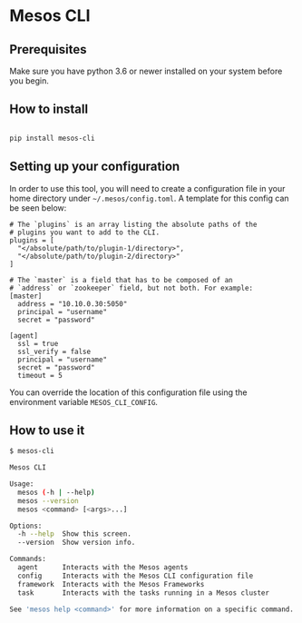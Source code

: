 # Mesos CLI

## Prerequisites

Make sure you have python 3.6 or newer installed
on your system before you begin.

## How to install 

```bash

pip install mesos-cli

```

## Setting up your configuration

In order to use this tool, you will need to create a
configuration file in your home directory under
`~/.mesos/config.toml`. A template for this config can be
seen below:

```
# The `plugins` is an array listing the absolute paths of the
# plugins you want to add to the CLI.
plugins = [
  "</absolute/path/to/plugin-1/directory>",
  "</absolute/path/to/plugin-2/directory>"
]

# The `master` is a field that has to be composed of an
# `address` or `zookeeper` field, but not both. For example:
[master]
  address = "10.10.0.30:5050"
  principal = "username"
  secret = "password"

[agent]
  ssl = true
  ssl_verify = false
  principal = "username"
  secret = "password"
  timeout = 5
```

You can override the location of this configuration file using
the environment variable `MESOS_CLI_CONFIG`.

## How to use it

```bash
$ mesos-cli 

Mesos CLI

Usage:
  mesos (-h | --help)
  mesos --version
  mesos <command> [<args>...]

Options:
  -h --help  Show this screen.
  --version  Show version info.

Commands:
  agent      Interacts with the Mesos agents
  config     Interacts with the Mesos CLI configuration file
  framework  Interacts with the Mesos Frameworks
  task       Interacts with the tasks running in a Mesos cluster

See 'mesos help <command>' for more information on a specific command.

```
